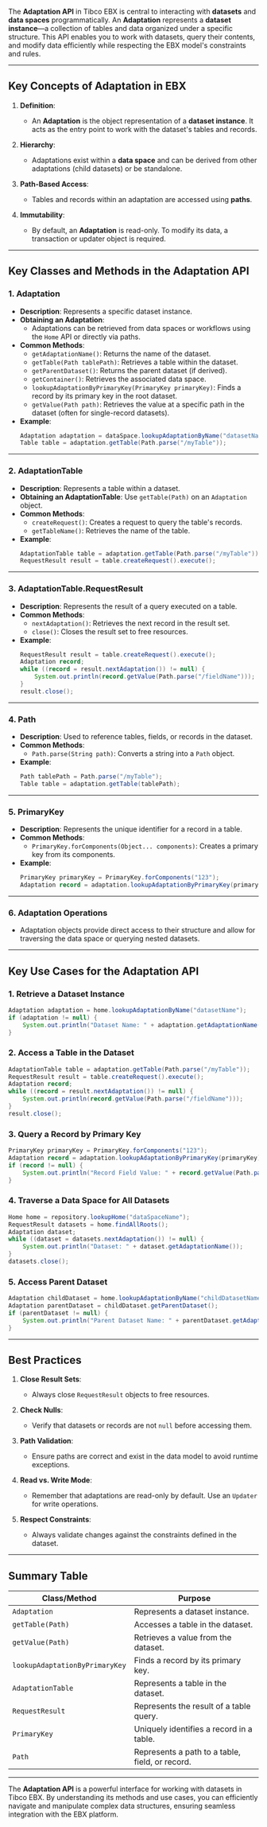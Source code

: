 The **Adaptation API** in Tibco EBX is central to interacting with **datasets** and **data spaces** programmatically. An **Adaptation** represents a **dataset instance**—a collection of tables and data organized under a specific structure. This API enables you to work with datasets, query their contents, and modify data efficiently while respecting the EBX model's constraints and rules.

---

## **Key Concepts of Adaptation in EBX**

1. **Definition**:
   - An **Adaptation** is the object representation of a **dataset instance**. It acts as the entry point to work with the dataset's tables and records.

2. **Hierarchy**:
   - Adaptations exist within a **data space** and can be derived from other adaptations (child datasets) or be standalone.

3. **Path-Based Access**:
   - Tables and records within an adaptation are accessed using **paths**.

4. **Immutability**:
   - By default, an **Adaptation** is read-only. To modify its data, a transaction or updater object is required.

---

## **Key Classes and Methods in the Adaptation API**

### 1. **Adaptation**
   - **Description**: Represents a specific dataset instance.
   - **Obtaining an Adaptation**:
     - Adaptations can be retrieved from data spaces or workflows using the `Home` API or directly via paths.
   - **Common Methods**:
     - `getAdaptationName()`: Returns the name of the dataset.
     - `getTable(Path tablePath)`: Retrieves a table within the dataset.
     - `getParentDataset()`: Returns the parent dataset (if derived).
     - `getContainer()`: Retrieves the associated data space.
     - `lookupAdaptationByPrimaryKey(PrimaryKey primaryKey)`: Finds a record by its primary key in the root dataset.
     - `getValue(Path path)`: Retrieves the value at a specific path in the dataset (often for single-record datasets).
   - **Example**:
     ```java
     Adaptation adaptation = dataSpace.lookupAdaptationByName("datasetName");
     Table table = adaptation.getTable(Path.parse("/myTable"));
     ```

---

### 2. **AdaptationTable**
   - **Description**: Represents a table within a dataset.
   - **Obtaining an AdaptationTable**:
     Use `getTable(Path)` on an `Adaptation` object.
   - **Common Methods**:
     - `createRequest()`: Creates a request to query the table's records.
     - `getTableName()`: Retrieves the name of the table.
   - **Example**:
     ```java
     AdaptationTable table = adaptation.getTable(Path.parse("/myTable"));
     RequestResult result = table.createRequest().execute();
     ```

---

### 3. **AdaptationTable.RequestResult**
   - **Description**: Represents the result of a query executed on a table.
   - **Common Methods**:
     - `nextAdaptation()`: Retrieves the next record in the result set.
     - `close()`: Closes the result set to free resources.
   - **Example**:
     ```java
     RequestResult result = table.createRequest().execute();
     Adaptation record;
     while ((record = result.nextAdaptation()) != null) {
         System.out.println(record.getValue(Path.parse("/fieldName")));
     }
     result.close();
     ```

---

### 4. **Path**
   - **Description**: Used to reference tables, fields, or records in the dataset.
   - **Common Methods**:
     - `Path.parse(String path)`: Converts a string into a `Path` object.
   - **Example**:
     ```java
     Path tablePath = Path.parse("/myTable");
     Table table = adaptation.getTable(tablePath);
     ```

---

### 5. **PrimaryKey**
   - **Description**: Represents the unique identifier for a record in a table.
   - **Common Methods**:
     - `PrimaryKey.forComponents(Object... components)`: Creates a primary key from its components.
   - **Example**:
     ```java
     PrimaryKey primaryKey = PrimaryKey.forComponents("123");
     Adaptation record = adaptation.lookupAdaptationByPrimaryKey(primaryKey);
     ```

---

### 6. **Adaptation Operations**
   - Adaptation objects provide direct access to their structure and allow for traversing the data space or querying nested datasets.

---

## **Key Use Cases for the Adaptation API**

### 1. **Retrieve a Dataset Instance**
   ```java
   Adaptation adaptation = home.lookupAdaptationByName("datasetName");
   if (adaptation != null) {
       System.out.println("Dataset Name: " + adaptation.getAdaptationName());
   }
   ```

### 2. **Access a Table in the Dataset**
   ```java
   AdaptationTable table = adaptation.getTable(Path.parse("/myTable"));
   RequestResult result = table.createRequest().execute();
   Adaptation record;
   while ((record = result.nextAdaptation()) != null) {
       System.out.println(record.getValue(Path.parse("/fieldName")));
   }
   result.close();
   ```

### 3. **Query a Record by Primary Key**
   ```java
   PrimaryKey primaryKey = PrimaryKey.forComponents("123");
   Adaptation record = adaptation.lookupAdaptationByPrimaryKey(primaryKey);
   if (record != null) {
       System.out.println("Record Field Value: " + record.getValue(Path.parse("/fieldName")));
   }
   ```

### 4. **Traverse a Data Space for All Datasets**
   ```java
   Home home = repository.lookupHome("dataSpaceName");
   RequestResult datasets = home.findAllRoots();
   Adaptation dataset;
   while ((dataset = datasets.nextAdaptation()) != null) {
       System.out.println("Dataset: " + dataset.getAdaptationName());
   }
   datasets.close();
   ```

### 5. **Access Parent Dataset**
   ```java
   Adaptation childDataset = home.lookupAdaptationByName("childDatasetName");
   Adaptation parentDataset = childDataset.getParentDataset();
   if (parentDataset != null) {
       System.out.println("Parent Dataset Name: " + parentDataset.getAdaptationName());
   }
   ```

---

## **Best Practices**

1. **Close Result Sets**:
   - Always close `RequestResult` objects to free resources.
   
2. **Check Nulls**:
   - Verify that datasets or records are not `null` before accessing them.

3. **Path Validation**:
   - Ensure paths are correct and exist in the data model to avoid runtime exceptions.

4. **Read vs. Write Mode**:
   - Remember that adaptations are read-only by default. Use an `Updater` for write operations.

5. **Respect Constraints**:
   - Always validate changes against the constraints defined in the dataset.

---

## **Summary Table**

| **Class/Method**               | **Purpose**                                           |
|---------------------------------|-------------------------------------------------------|
| `Adaptation`                   | Represents a dataset instance.                       |
| `getTable(Path)`               | Accesses a table in the dataset.                     |
| `getValue(Path)`               | Retrieves a value from the dataset.                  |
| `lookupAdaptationByPrimaryKey` | Finds a record by its primary key.                   |
| `AdaptationTable`              | Represents a table in the dataset.                   |
| `RequestResult`                | Represents the result of a table query.              |
| `PrimaryKey`                   | Uniquely identifies a record in a table.             |
| `Path`                         | Represents a path to a table, field, or record.       |

---

The **Adaptation API** is a powerful interface for working with datasets in Tibco EBX. By understanding its methods and use cases, you can efficiently navigate and manipulate complex data structures, ensuring seamless integration with the EBX platform.
